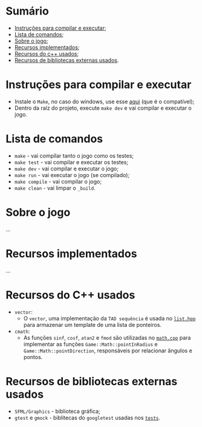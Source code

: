# Sumário
- [Instruções para compilar e executar](#instruções-para-compilar-e-executar);
- [Lista de comandos](#comandos-gerais);
- [Sobre o jogo](#sobre-o-jogo);
- [Recursos implementados](#recursos-implementados);
- [Recursos do c++ usados](#recursos-do-c-usados);
- [Recursos de bibliotecas externas usados](#recursos-de-bibliotecas-externas-usados).

# Instruções para compilar e executar
- Instale o `Make`, no caso do windows, use esse [aqui](_windows/winlibs-x86_64-posix-seh-gcc-13.1.0-mingw-w64msvcrt-11.0.0-r5.7z) (que é o compatível);
- Dentro da raíz do projeto, execute `make dev` e vai compilar e executar o jogo.

# Lista de comandos
- `make` - vai compilar tanto o jogo como os testes;
- `make test` - vai compilar e executar os testes;
- `make dev` - vai compilar e executar o jogo;
- `make run` - vai executar o jogo (se compilado);
- `make compile` - vai compilar o jogo;
- `make clean` - vai limpar o `_build`.

# Sobre o jogo
...

# Recursos implementados
...

# Recursos do C++ usados
- `vector`:
    - O `vector`, uma implementação da `TAD sequência` é usada no [`list.hpp`](include/Engine/list.hpp) para armazenar um template de uma lista de ponteiros.
- `cmath`:
    - As funções `sinf`, `cosf`, `atan2` e `fmod` são utilizadas no [`math.cpp`](src/Engine//math.cpp) para implementar as funções `Game::Math::pointInRadius` e `Game::Math::pointDirection`, responsáveis por relacionar ângulos e pontos.

# Recursos de bibliotecas externas usados
- `SFML/Graphics` - biblioteca gráfica;
- `gtest` e `gmock` - biblitecas do `googletest` usadas nos [`tests`](tests).